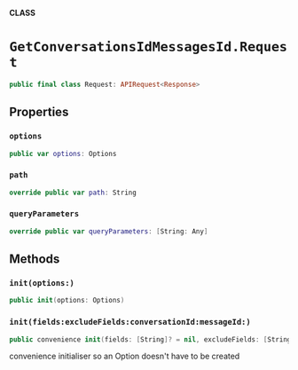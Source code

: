 **CLASS**

# `GetConversationsIdMessagesId.Request`

```swift
public final class Request: APIRequest<Response>
```

## Properties
### `options`

```swift
public var options: Options
```

### `path`

```swift
override public var path: String
```

### `queryParameters`

```swift
override public var queryParameters: [String: Any]
```

## Methods
### `init(options:)`

```swift
public init(options: Options)
```

### `init(fields:excludeFields:conversationId:messageId:)`

```swift
public convenience init(fields: [String]? = nil, excludeFields: [String]? = nil, conversationId: String, messageId: String)
```

convenience initialiser so an Option doesn't have to be created
